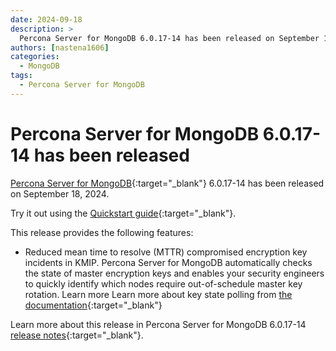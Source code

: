 ```yaml
---
date: 2024-09-18
description: >
  Percona Server for MongoDB 6.0.17-14 has been released on September 18, 2024.
authors: [nastena1606]
categories:
  - MongoDB
tags:
  - Percona Server for MongoDB
---
```


# Percona Server for MongoDB 6.0.17-14 has been released

<!-- more -->

[Percona Server for MongoDB](https://docs.percona.com/percona-server-for-mongodb/6.0/index.html){:target="_blank"} 6.0.17-14 has been released on September 18, 2024.

Try it out using the [Quickstart guide](https://docs.percona.com/percona-server-for-mongodb/6.0/install/index.html){:target="_blank"}. 

This release provides the following features:

* Reduced mean time to resolve (MTTR) compromised encryption key incidents in KMIP. Percona Server for MongoDB automatically checks the state of master encryption keys and enables your security engineers to quickly identify which nodes require out-of-schedule master key rotation. Learn more Learn more about key state polling from [the documentation](https://docs.percona.com/percona-server-for-mongodb/5.0//kmip.html#key-state-polling){:target="_blank"}

Learn more about this release in Percona Server for MongoDB 6.0.17-14 [release notes](https://docs.percona.com/percona-server-for-mongodb/6.0/release_notes/6.0.17-14.html){:target="_blank"}.

